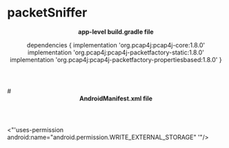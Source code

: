 # packetSniffer
<header>
  <p> <b>  app-level build.gradle file</b>

dependencies {
    implementation 'org.pcap4j:pcap4j-core:1.8.0'
    implementation 'org.pcap4j:pcap4j-packetfactory-static:1.8.0'
    implementation 'org.pcap4j:pcap4j-packetfactory-propertiesbased:1.8.0'
}

</p>
</header>
#
<div>
 <header><b>AndroidManifest.xml file</b></header> </div>
<div>
<"'uses-permission android:name="android.permission.WRITE_EXTERNAL_STORAGE" '"/>
</div>

